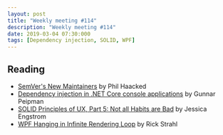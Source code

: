 ```yaml
---
layout: post
title: "Weekly meeting #114"
description: "Weekly meeting #114"
date: 2019-03-04 07:30:000
tags: [Dependency injection, SOLID, WPF]
--- 
```

 
## Reading

* [SemVer's New Maintainers](https://haacked.com/archive/2019/02/11/semver-collective/) by Phil Haacked
* [Dependency injection in .NET Core console applications](https://gunnarpeipman.com/net/net-core-dependency-injection/) by Gunnar Peipman
* [SOLID Principles of UX, Part 5: Not all Habits are Bad](https://www.telerik.com/blogs/solid-principles-of-ux-part-5-not-all-habits-are-bad) by Jessica Engstrom
* [WPF Hanging in Infinite Rendering Loop](https://weblog.west-wind.com/posts/2019/Feb/14/WPF-Hanging-in-Infinite-Rendering-Loop) by Rick Strahl